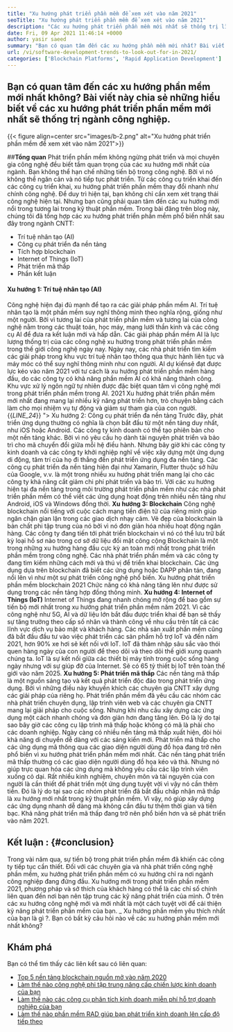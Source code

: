 ```yaml
---
title: "Xu hướng phát triển phần mềm để xem xét vào năm 2021" 
seoTitle: "Xu hướng phát triển phần mềm để xem xét vào năm 2021" 
description: "Các xu hướng phát triển phần mềm mới nhất sẽ thống trị lĩnh vực công nghệ bao gồm blockchain, trí tuệ nhân tạo, không có mã và xu hướng mới lạ hơn." 
date: Fri, 09 Apr 2021 11:46:14 +0000
author: yasir saeed
summary: "Bạn có quan tâm đến các xu hướng phần mềm mới nhất? Bài viết này chia sẻ những hiểu biết về các xu hướng phát triển phần mềm mới nhất sẽ thống trị ngành công nghiệp." 
url: /vi/software-development-trends-to-look-out-for-in-2021/
categories: ['Blockchain Platforms', 'Rapid Application Development']
---
```


## Bạn có quan tâm đến các xu hướng phần mềm mới nhất không? Bài viết này chia sẻ những hiểu biết về các xu hướng phát triển phần mềm mới nhất sẽ thống trị ngành công nghiệp.

{{< figure align=center src="images/b-2.png" alt="Xu hướng phát triển phần mềm để xem xét vào năm 2021">}}


##**Tổng quan**
Phát triển phần mềm không ngừng phát triển và mọi chuyên gia công nghệ đều biết tầm quan trọng của các xu hướng mới nhất của ngành. Bạn không thể hạn chế những tiến bộ trong công nghệ. Bởi vì nó không thể ngăn cản và nó tiếp tục phát triển. Từ các công cụ triển khai đến các công cụ triển khai, xu hướng phát triển phần mềm thay đổi nhanh như chính công nghệ.
Để duy trì hiện tại, bạn không chỉ cần xem xét trạng thái công nghệ hiện tại. Nhưng bạn cũng phải quan tâm đến các xu hướng mới nổi trong tương lai trong kỹ thuật phần mềm. Trong bài đăng trên blog này, chúng tôi đã tổng hợp các xu hướng phát triển phần mềm phổ biến nhất sau đây trong ngành CNTT:
  * Trí tuệ nhân tạo (AI)
  * Công cụ phát triển đa nền tảng
  * Tích hợp blockchain
  * Internet of Things (IoT)
  * Phát triển mã thấp
  * Phần kết luận

####  **Xu hướng 1: Trí tuệ nhân tạo (AI)** 
Công nghệ hiện đại đủ mạnh để tạo ra các giải pháp phần mềm AI. Trí tuệ nhân tạo là một phần mềm suy nghĩ thông minh theo nghĩa rộng, giống như một người. Bởi vì tương lai của phát triển phần mềm và tương lai của công nghệ nằm trong các thuật toán, học máy, mạng lưới thần kinh và các công cụ AI để đưa ra kết luận mới và hấp dẫn. Các giải pháp phần mềm AI là lực lượng thống trị của các công nghệ xu hướng trong phát triển phần mềm trong thế giới công nghệ ngày nay.
Ngày nay, các nhà phát triển tìm kiếm các giải pháp trong khu vực trí tuệ nhân tạo thông qua thực hành liên tục và máy móc có thể suy nghĩ thông minh như con người. AI dự kiến ​​sẽ đạt được lực kéo vào năm 2021 với tư cách là xu hướng phát triển phần mềm hàng đầu, do các công ty có khả năng phần mềm AI có khả năng thành công. Khu vực xử lý ngôn ngữ tự nhiên được đặc biệt quan tâm vì công nghệ mới trong phát triển phần mềm trong AI. 2021 Xu hướng phát triển phần mềm mới nhất đang mang lại nhiều kỹ năng phát triển hơn, trò chuyện bằng cách làm cho mọi nhiệm vụ tự động và giảm sự tham gia của con người.
{{_LINE_24_}}
"> Xu hướng 2: Công cụ phát triển đa nền tảng
Trước đây, phát triển ứng dụng thường có nghĩa là chọn bắt đầu từ một nền tảng duy nhất, như iOS hoặc Android. Các công ty kinh doanh có thể tạo phiên bản cho một nền tảng khác. Bởi vì nó yêu cầu họ dành tài nguyên phát triển và bảo trì cho mã chuyển đổi giữa mỗi hệ điều hành. Nhưng bây giờ khi các công ty kinh doanh và các công ty khởi nghiệp nghĩ về việc xây dựng một ứng dụng di động, tâm trí của họ đi thẳng đến phát triển ứng dụng đa nền tảng.
Các công cụ phát triển đa nền tảng hiện đại như Xamarin, Flutter thuộc sở hữu của Google, v.v. là một trong nhiều xu hướng phát triển mang lại cho các công ty khả năng cắt giảm chi phí phát triển và bảo trì. Với các xu hướng hiện tại đa nền tảng trong môi trường phát triển phần mềm như các nhà phát triển phần mềm có thể viết các ứng dụng hoạt động trên nhiều nền tảng như Android, iOS và Windows đồng thời.
**Xu hướng 3: Blockchain**
Công nghệ blockchain nổi tiếng với cuộc cách mạng tiền điện tử của riêng mình giúp ngăn chặn gian lận trong các giao dịch nhạy cảm. Vẻ đẹp của blockchain là bản chất phi tập trung của nó bởi vì nó đơn giản hóa nhiều hoạt động ngân hàng. Các công ty đang tiến tới phát triển blockchain vì nó có thể lưu trữ bất kỳ loại hồ sơ nào trong cơ sở dữ liệu đối mặt công cộng
Blockchain là một trong những xu hướng hàng đầu cực kỳ an toàn mới nhất trong phát triển phần mềm trong công nghệ. Các nhà phát triển phần mềm và các công ty đang tìm kiếm những cách mới và thú vị để triển khai blockchain. Các ứng dụng dựa trên blockchain đã biết các ứng dụng hoặc DAPP phân tán, đang nổi lên vì như một sự phát triển công nghệ phổ biến. Xu hướng phát triển phần mềm blockchain 2021 Chức năng có khả năng tăng lên như được sử dụng trong các nền tảng hợp đồng thông minh.
**Xu hướng 4: Internet of Things (IoT)**
Internet of Things đang nhanh chóng mở rộng để bao gồm sự tiến bộ mới nhất trong xu hướng phát triển phần mềm năm 2021. Vì các công nghệ như 5G, AI và dữ liệu lớn bắt đầu được triển khai để bạn sẽ thấy sự tăng trưởng theo cấp số nhân và thành công về nhu cầu trên tất cả các lĩnh vực dịch vụ bảo mật và khách hàng. Các nhà sản xuất phần mềm cũng đã bắt đầu đầu tư vào việc phát triển các sản phẩm hỗ trợ IoT và đến năm 2021, hơn 90% xe hơi sẽ kết nối với IoT.
IoT đã thâm nhập sâu sắc vào thói quen hàng ngày của con người để theo dõi và theo dõi thế giới xung quanh chúng ta. IoT là sự kết nối giữa các thiết bị máy tính trong cuộc sống hàng ngày nhưng với sự giúp đỡ của Internet. Sẽ có 65 tỷ thiết bị IoT trên toàn thế giới vào năm 2025.
**Xu hướng 5: Phát triển mã thấp**
Các nền tảng mã thấp là một nguồn sáng tạo và kết quả phát triển độc đáo trong phát triển ứng dụng. Bởi vì những điều này khuyến khích các chuyên gia CNTT xây dựng các giải pháp của riêng họ. Phát triển phần mềm đã yêu cầu các nhóm các nhà phát triển chuyên dụng, lập trình viên web và các chuyên gia CNTT mang lại giải pháp cho cuộc sống. Nhưng khi nhu cầu xây dựng các ứng dụng một cách nhanh chóng và đơn giản hơn đang tăng lên. Đó là lý do tại sao bây giờ các công cụ lập trình mã thấp hoặc không có mã là phải cho các doanh nghiệp. Ngày càng có nhiều nền tảng mã thấp xuất hiện, đòi hỏi khả năng di chuyển dễ dàng với các sáng kiến ​​mới.
Phát triển mã thấp cho các ứng dụng mã thông qua các giao diện người dùng đồ họa đang trở nên phổ biến vì xu hướng phát triển phần mềm mới nhất. Các nền tảng phát triển mã thấp thường có các giao diện người dùng đồ họa kéo và thả. Nhưng nó giúp trực quan hóa các ứng dụng mà không yêu cầu các lập trình viên xuống cỏ dại. Rất nhiều kinh nghiệm, chuyên môn và tài nguyên của con người là cần thiết để phát triển một ứng dụng tuyệt vời vì vậy nó cần thêm tiền. Đó là lý do tại sao các nhóm phát triển đã bắt đầu chấp nhận mã thấp là xu hướng mới nhất trong kỹ thuật phần mềm. Vì vậy, nó giúp xây dựng các ứng dụng nhanh dễ dàng mà không cần đầu tư thêm thời gian và tiền bạc. Khả năng phát triển mã thấp đang trở nên phổ biến hơn và sẽ phát triển vào năm 2021.

##  **Kết luận** :   {#conclusion}
Trong vài năm qua, sự tiến bộ trong phát triển phần mềm đã khiến các công ty tiếp tục cần thiết. Đối với các chuyên gia và nhà phát triển công nghệ phần mềm, xu hướng phát triển phần mềm có xu hướng chỉ ra nơi ngành công nghiệp đang đứng đầu. Xu hướng mới trong phát triển phần mềm 2021, phương pháp và sở thích của khách hàng có thể là các chỉ số chính liên quan đến nơi bạn nên tập trung các kỹ năng phát triển của mình. Ở trên các xu hướng công nghệ mới và mới nhất là một cách tuyệt vời để cải thiện kỹ năng phát triển phần mềm của bạn.
_ Xu hướng phần mềm yêu thích nhất của bạn là gì ?. Bạn có bất kỳ câu hỏi nào về các xu hướng phần mềm mới nhất không?

## Khám phá
Bạn có thể tìm thấy các liên kết sau có liên quan:
  * [Top 5 nền tảng blockchain nguồn mở vào năm 2020][2]
  * [Làm thế nào công nghệ phi tập trung nâng cấp chiến lược kinh doanh của bạn][3]
  * [Làm thế nào các công cụ phân tích kinh doanh miễn phí hỗ trợ doanh nghiệp của bạn][4]
  * [Làm thế nào phần mềm RAD giúp bạn phát triển kinh doanh lên cấp độ tiếp theo][5]

  
[1]: mailto:yasir.saeed@aspose.com
[2]: https://blog.containerize.com/blockchain-platforms/top-5-open-source-blockchain-platforms-in-2020/
[3]: https://blog.containerize.com/2020/11/27/how-decentralized-technology-upgrades-your-business-strategy/
[4]: https://blog.containerize.com/2021/03/12/how-free-business-analytics-tools-assist-your-business/
[5]: https://blog.containerize.com/rapid-application-development/rapid-application-development-software-for-business-rad/
